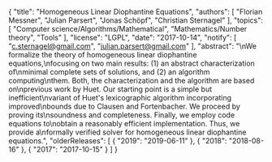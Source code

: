 {
    "title": "Homogeneous Linear Diophantine Equations",
    "authors": [
        "Florian Messner",
        "Julian Parsert",
        "Jonas Schöpf",
        "Christian Sternagel"
    ],
    "topics": [
        "Computer science/Algorithms/Mathematical",
        "Mathematics/Number theory",
        "Tools"
    ],
    "license": "LGPL",
    "date": "2017-10-14",
    "notify": [
        "c.sternagel@gmail.com",
        "julian.parsert@gmail.com"
    ],
    "abstract": "\nWe formalize the theory of homogeneous linear diophantine equations,\nfocusing on two main results: (1) an abstract characterization of\nminimal complete sets of solutions, and (2) an algorithm computing\nthem. Both, the characterization and the algorithm are based on\nprevious work by Huet. Our starting point is a simple but inefficient\nvariant of Huet's lexicographic algorithm incorporating improved\nbounds due to Clausen and Fortenbacher. We proceed by proving its\nsoundness and completeness. Finally, we employ code equations to\nobtain a reasonably efficient implementation. Thus, we provide a\nformally verified solver for homogeneous linear diophantine equations.",
    "olderReleases": [
        {
            "2019": "2019-06-11"
        },
        {
            "2018": "2018-08-16"
        },
        {
            "2017": "2017-10-15"
        }
    ]
}